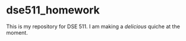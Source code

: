 # dse511_homework

This is my repository for DSE 511. I am making a *delicious* quiche at the moment.
